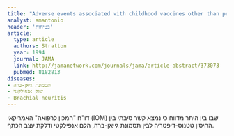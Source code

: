 ```yaml
---
title: "Adverse events associated with childhood vaccines other than pertussis and rubella. Summary of a report from the Institute of Medicine"
analyst: amantonio
header: 'בטיחות'
article:
  type: article
  authors: Stratton
  year: 1994
  journal: JAMA
  link: http://jamanetwork.com/journals/jama/article-abstract/373073
  pubmed: 8182813
diseases:
- תסמונת גיאן-ברה
- שוק אנפילקטי
- Brachial neuritis
---
```


דו"ח "המכון לרפואה" האמריקאי (IOM) שבו בין היתר מדווח כי נמצא קשר סיבתי בין החיסון טטנוס-דיפטריה לבין תסמונת גייאן-ברה, הלם אנפילקטי ודלקת עצב הכתף.
